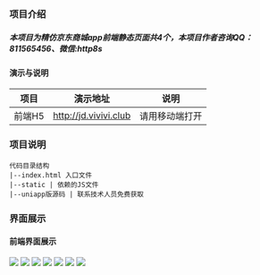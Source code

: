 ### 项目介绍
##### 本项目为精仿京东商城app前端静态页面共4个，本项目作者咨询QQ：811565456、微信:http8s


#### 演示与说明
|  项目   | 演示地址 | 说明 |
|  :----:  | :----:  | :----:|
| 前端H5  | http://jd.vivivi.club| 请用移动端打开 |


### 项目说明

```
代码目录结构
|--index.html 入口文件 
|--static | 依赖的JS文件
|--uniapp版源码 | 联系技术人员免费获取
```

### 界面展示
#### 前端界面展示
![](doc/img/01.png)
![](doc/img/02.png)
![](doc/img/03.png)
![](doc/img/04.png)
![](doc/img/05.png)
![](doc/img/06.png)
![](doc/img/07.png)
